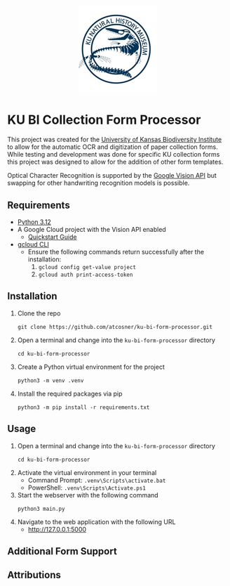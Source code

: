<h1 align="center"><img src="/webserver/static/images/ku_bi_logo.jpg"></h1>

KU BI Collection Form Processor
===============================

This project was created for the  [University of Kansas Biodiversity Institute](https://biodiversity.ku.edu/) to allow for the automatic OCR and digitization of paper collection forms.
While testing and development was done for specific KU collection forms this project was designed to allow for the addition of other form templates.

Optical Character Recognition is supported by the [Google Vision API](https://cloud.google.com/vision?hl=en) but swapping for other handwriting recognition models is possible.

Requirements
-------------
* [Python 3.12](https://www.python.org/)
* A Google Cloud project with the Vision API enabled
  * [Quickstart Guide](https://cloud.google.com/vision/docs/setup)
* [gcloud CLI](https://cloud.google.com/sdk/docs/install)
  * Ensure the following commands return successfully after the installation:
    1. `gcloud config get-value project`
    2. `gcloud auth print-access-token`

Installation
-------------
1. Clone the repo
    ```commandline
    git clone https://github.com/atcosner/ku-bi-form-processor.git
    ```
2. Open a terminal and change into the `ku-bi-form-processor` directory
    ```commandline
    cd ku-bi-form-processor
    ```
3. Create a Python virtual environment for the project
    ```commandline
    python3 -m venv .venv
    ```
4. Install the required packages via pip
    ```commandline
    python3 -m pip install -r requirements.txt
    ```

Usage
-----
1. Open a terminal and change into the `ku-bi-form-processor` directory
    ```commandline
    cd ku-bi-form-processor
    ```
2. Activate the virtual environment in your terminal
   * Command Prompt: `.venv\Scripts\activate.bat`
   * PowerShell: `.venv\Scripts\Activate.ps1`
3. Start the webserver with the following command
    ```commandline
    python3 main.py
    ```
4. Navigate to the web application with the following URL
   * http://127.0.0.1:5000

Additional Form Support
-----------------------

Attributions
------------
